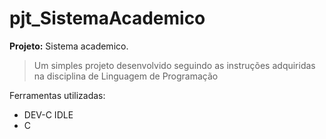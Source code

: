 # pjt_SistemaAcademico
**Projeto:** Sistema academico.
> Um simples projeto desenvolvido seguindo as instruções adquiridas na disciplina de Linguagem de Programação

Ferramentas utilizadas:
  * DEV-C IDLE
  * C
